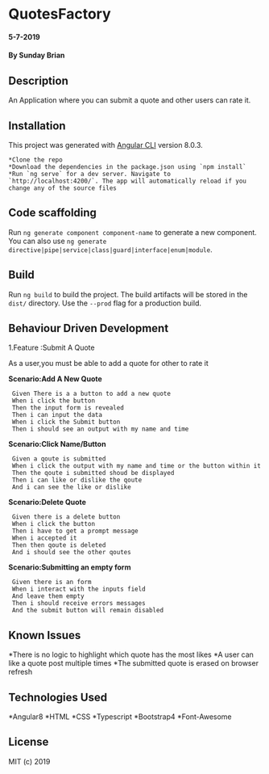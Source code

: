 # QuotesFactory

#### 5-7-2019

#### By Sunday Brian

## Description

An Application where you can submit a quote and other users can rate it.

## Installation

This project was generated with [Angular CLI](https://github.com/angular/angular-cli) version 8.0.3.

```
*Clone the repo
*Download the dependencies in the package.json using `npm install`
*Run `ng serve` for a dev server. Navigate to `http://localhost:4200/`. The app will automatically reload if you change any of the source files
```

## Code scaffolding

Run `ng generate component component-name` to generate a new component. You can also use `ng generate directive|pipe|service|class|guard|interface|enum|module`.

## Build

Run `ng build` to build the project. The build artifacts will be stored in the `dist/` directory. Use the `--prod` flag for a production build.

## Behaviour Driven Development 

1.Feature :Submit A Quote

   As a user,you must be able to add a quote for other to rate it

  **Scenario:Add A New Quote**

     Given There is a a button to add a new quote
     When i click the button
     Then the input form is revealed
     Then i can input the data
     When i click the Submit button
     Then i should see an output with my name and time

  **Scenario:Click Name/Button** 

     Given a qoute is submitted
     When i click the output with my name and time or the button within it
     Then the qoute i submitted shoud be displayed
     Then i can like or dislike the qoute
     And i can see the like or dislike

  **Scenario:Delete Quote**

     Given there is a delete button
     When i click the button
     Then i have to get a prompt message
     When i accepted it
     Then then qoute is deleted
     And i should see the other qoutes

  **Scenario:Submitting an empty form**   

     Given there is an form
     When i interact with the inputs field 
     And leave them empty
     Then i should receive errors messages
     And the submit button will remain disabled     
            
## Known Issues

*There is no logic to highlight which quote has the most likes
*A user can like a quote post multiple times
*The submitted quote is erased on browser refresh

## Technologies Used

*Angular8
*HTML
*CSS
*Typescript
*Bootstrap4
*Font-Awesome
    
## License 

MIT (c) 2019